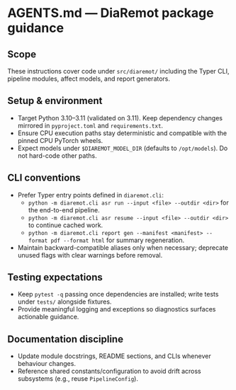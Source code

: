 # AGENTS.md — DiaRemot package guidance

## Scope
These instructions cover code under `src/diaremot/` including the Typer CLI, pipeline modules, affect models, and report generators.

## Setup & environment
- Target Python 3.10–3.11 (validated on 3.11). Keep dependency changes mirrored in `pyproject.toml` and `requirements.txt`.
- Ensure CPU execution paths stay deterministic and compatible with the pinned CPU PyTorch wheels.
- Expect models under `$DIAREMOT_MODEL_DIR` (defaults to `/opt/models`). Do not hard-code other paths.

## CLI conventions
- Prefer Typer entry points defined in `diaremot.cli`:
  - `python -m diaremot.cli asr run --input <file> --outdir <dir>` for the end-to-end pipeline.
  - `python -m diaremot.cli asr resume --input <file> --outdir <dir>` to continue cached work.
  - `python -m diaremot.cli report gen --manifest <manifest> --format pdf --format html` for summary regeneration.
- Maintain backward-compatible aliases only when necessary; deprecate unused flags with clear warnings before removal.

## Testing expectations
- Keep `pytest -q` passing once dependencies are installed; write tests under `tests/` alongside fixtures.
- Provide meaningful logging and exceptions so diagnostics surfaces actionable guidance.

## Documentation discipline
- Update module docstrings, README sections, and CLIs whenever behaviour changes.
- Reference shared constants/configuration to avoid drift across subsystems (e.g., reuse `PipelineConfig`).
